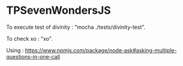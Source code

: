 # TPSevenWondersJS

To execute test of divinity : "mocha ./tests/divinity-test".

To check xo : "xo".

Using : https://www.npmjs.com/package/node-ask#asking-multiple-questions-in-one-call 
